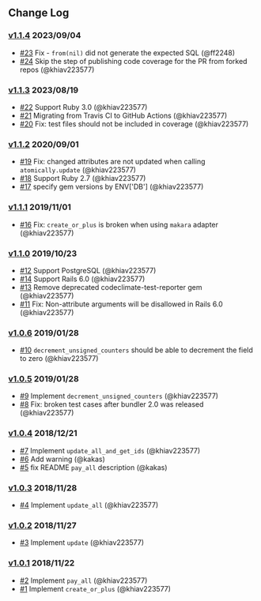 ## Change Log

### [v1.1.4](https://github.com/khiav223577/atomically/compare/v1.1.3...v1.1.4) 2023/09/04
- [#23](https://github.com/khiav223577/atomically/pull/23) Fix - `from(nil)` did not generate the expected SQL (@ff2248)
- [#24](https://github.com/khiav223577/atomically/pull/24) Skip the step of publishing code coverage for the PR from forked repos (@khiav223577)

### [v1.1.3](https://github.com/khiav223577/atomically/compare/v1.1.2...v1.1.3) 2023/08/19
- [#22](https://github.com/khiav223577/atomically/pull/22) Support Ruby 3.0 (@khiav223577)
- [#21](https://github.com/khiav223577/atomically/pull/21) Migrating from Travis CI to GitHub Actions (@khiav223577)
- [#20](https://github.com/khiav223577/atomically/pull/20) Fix: test files should not be included in coverage (@khiav223577)

### [v1.1.2](https://github.com/khiav223577/atomically/compare/v1.1.1...v1.1.2) 2020/09/01
- [#19](https://github.com/khiav223577/atomically/pull/19) Fix: changed attributes are not updated when calling `atomically.update` (@khiav223577)
- [#18](https://github.com/khiav223577/atomically/pull/18) Support Ruby 2.7 (@khiav223577)
- [#17](https://github.com/khiav223577/atomically/pull/17) specify gem versions by ENV['DB'] (@khiav223577)

### [v1.1.1](https://github.com/khiav223577/atomically/compare/v1.1.0...v1.1.1) 2019/11/01
- [#16](https://github.com/khiav223577/atomically/pull/16) Fix: `create_or_plus` is broken when using `makara` adapter (@khiav223577)

### [v1.1.0](https://github.com/khiav223577/atomically/compare/v1.0.6...v1.1.0) 2019/10/23
- [#12](https://github.com/khiav223577/atomically/pull/12) Support PostgreSQL (@khiav223577)
- [#14](https://github.com/khiav223577/atomically/pull/14) Support Rails 6.0 (@khiav223577)
- [#13](https://github.com/khiav223577/atomically/pull/13) Remove deprecated codeclimate-test-reporter gem (@khiav223577)
- [#11](https://github.com/khiav223577/atomically/pull/11) Fix: Non-attribute arguments will be disallowed in Rails 6.0 (@khiav223577)

### [v1.0.6](https://github.com/khiav223577/atomically/compare/v1.0.5...v1.0.6) 2019/01/28
- [#10](https://github.com/khiav223577/atomically/pull/10) `decrement_unsigned_counters` should be able to decrement the field to zero (@khiav223577)

### [v1.0.5](https://github.com/khiav223577/atomically/compare/v1.0.4...v1.0.5) 2019/01/28
- [#9](https://github.com/khiav223577/atomically/pull/9) Implement `decrement_unsigned_counters` (@khiav223577)
- [#8](https://github.com/khiav223577/atomically/pull/8) Fix: broken test cases after bundler 2.0 was released (@khiav223577)

### [v1.0.4](https://github.com/khiav223577/atomically/compare/v1.0.3...v1.0.4) 2018/12/21
- [#7](https://github.com/khiav223577/atomically/pull/7) Implement `update_all_and_get_ids` (@khiav223577)
- [#6](https://github.com/khiav223577/atomically/pull/6) Add warning (@kakas)
- [#5](https://github.com/khiav223577/atomically/pull/5) fix README `pay_all` description (@kakas)

### [v1.0.3](https://github.com/khiav223577/atomically/compare/v1.0.2...v1.0.3) 2018/11/28
- [#4](https://github.com/khiav223577/atomically/pull/4) Implement `update_all` (@khiav223577)

### [v1.0.2](https://github.com/khiav223577/atomically/compare/v1.0.1...v1.0.2) 2018/11/27
- [#3](https://github.com/khiav223577/atomically/pull/3) Implement `update` (@khiav223577)

### [v1.0.1](https://github.com/khiav223577/atomically/compare/v1.0.0...v1.0.1) 2018/11/22
- [#2](https://github.com/khiav223577/atomically/pull/2) Implement `pay_all` (@khiav223577)
- [#1](https://github.com/khiav223577/atomically/pull/1) Implement `create_or_plus` (@khiav223577)

